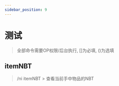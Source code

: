 ```yaml
---
sidebar_position: 9
---
```


# 测试

> 全部命令需要OP权限/后台执行, []为必填, ()为选填

## itemNBT

> /ni itemNBT > 查看当前手中物品的NBT
